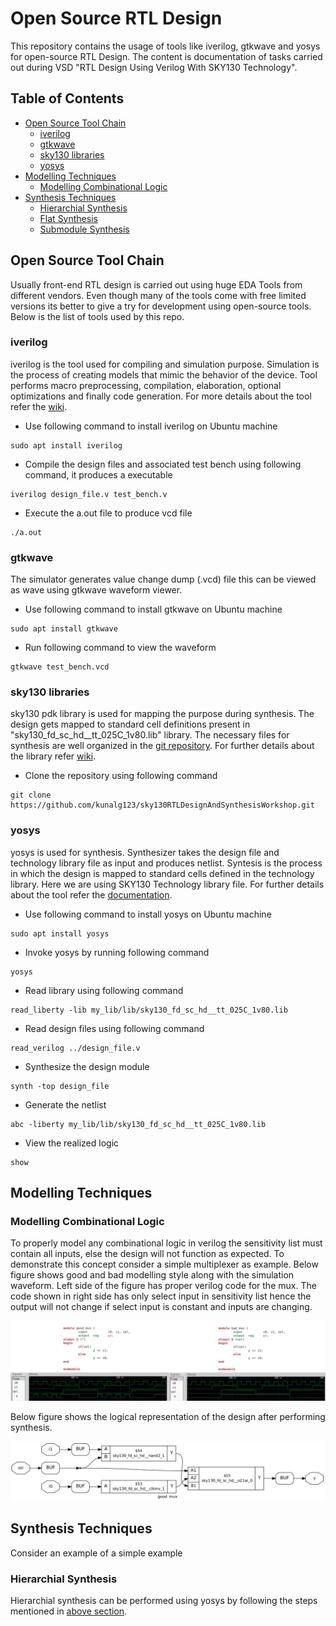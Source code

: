 # Open Source RTL Design
This repository contains the usage of tools like iverilog, gtkwave and yosys for open-source RTL Design. The content is documentation of tasks carried out during VSD "RTL Design Using Verilog With SKY130 Technology".

## Table of Contents

- [Open Source Tool Chain](#Open-Source-Tool-Chain)
  * [iverilog](#iverilog)
  * [gtkwave](#gtkwave)
  * [sky130 libraries](#sky130-libraries)
  * [yosys](#yosys)
- [Modelling Techniques](#Modelling-Techniques)
  * [Modelling Combinational Logic](#Modelling-Combinational-Logic)
- [Synthesis Techniques](#Modelling-Techniques)
  * [Hierarchial Synthesis](#Hierarchial-Synthesis)
  * [Flat Synthesis](#Flat-Synthesis)
  * [Submodule Synthesis](#Submodule-Synthesis)

## Open Source Tool Chain

Usually front-end RTL design is carried out using huge EDA Tools from different vendors. Even though many of the tools come with free limited versions its better to give a try for development using open-source tools. Below is the list of tools used by this repo.

### iverilog

iverilog is the tool used for compiling and simulation purpose. Simulation is the process of creating models that mimic the behavior of the device. Tool performs macro preprocessing, compilation, elaboration, optional optimizations and finally code generation. For more details about the tool refer the [wiki](https://iverilog.fandom.com/wiki/User_Guide).

* Use following command to install iverilog on Ubuntu machine

```
sudo apt install iverilog
```

* Compile the design files and associated test bench using following command, it produces a executable

```
iverilog design_file.v test_bench.v
```

* Execute the a.out file to produce vcd file

```
./a.out
```

### gtkwave

The simulator generates value change dump (.vcd) file this can be viewed as wave using gtkwave waveform viewer.

* Use following command to install gtkwave on Ubuntu machine

```
sudo apt install gtkwave
```

* Run following command to view the waveform

```
gtkwave test_bench.vcd
```

### sky130 libraries

sky130 pdk library is used for mapping the purpose during synthesis. The design gets mapped to standard cell definitions present in "sky130_fd_sc_hd__tt_025C_1v80.lib" library. The necessary files for synthesis are well organized in the [git repository](https://github.com/kunalg123/sky130RTLDesignAndSynthesisWorkshop.git). For further details about the library refer [wiki](https://skywater-pdk.readthedocs.io/en/latest/contents.html).

* Clone the repository using following command

```
git clone https://github.com/kunalg123/sky130RTLDesignAndSynthesisWorkshop.git
```

### yosys

yosys is used for synthesis. Synthesizer takes the design file and technology library file as input and produces netlist. Syntesis is the process in which the design is mapped to standard cells defined in the technology library. Here we are using SKY130 Technology library file. For further details about the tool refer the [documentation](http://www.clifford.at/yosys/documentation.html).

* Use following command to install yosys on Ubuntu machine

```
sudo apt install yosys
```

* Invoke yosys by running following command

```
yosys
```

* Read library using following command

```
read_liberty -lib my_lib/lib/sky130_fd_sc_hd__tt_025C_1v80.lib
```

* Read design files using following command

```
read_verilog ../design_file.v
```

* Synthesize the design module

```
synth -top design_file
```

* Generate the netlist

```
abc -liberty my_lib/lib/sky130_fd_sc_hd__tt_025C_1v80.lib
```
* View the realized logic

```
show
```

## Modelling Techniques

### Modelling Combinational Logic

To properly model any combinational logic in verilog the sensitivity list must contain all inputs, else the design will not function as expected. To demonstrate this concept consider a simple multiplexer as example. Below figure shows good and bad modelling style along with the simulation waveform. Left side of the figure has proper verilog code for the mux. The code shown in right side has only select input in sensitivity list hence the output will not change if select input is constant and inputs are changing.

![Multiplexer Modelling](images/mux.png)

Below figure shows the logical representation of the design after performing synthesis.

![Multiplexer Synthesised Output](images/synthesized_mux.png)


## Synthesis Techniques

Consider an example of a simple example 

### Hierarchial Synthesis

Hierarchial synthesis can be performed using yosys by following the steps mentioned in [above section](#yosys).

